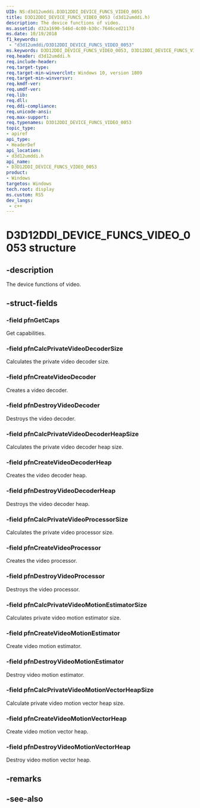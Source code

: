 ```yaml
---
UID: NS:d3d12umddi.D3D12DDI_DEVICE_FUNCS_VIDEO_0053
title: D3D12DDI_DEVICE_FUNCS_VIDEO_0053 (d3d12umddi.h)
description: The device functions of video.
ms.assetid: d32a1690-546d-4c00-b30c-7646ced2117d
ms.date: 10/19/2018
f1_keywords:
 - "d3d12umddi/D3D12DDI_DEVICE_FUNCS_VIDEO_0053"
ms.keywords: D3D12DDI_DEVICE_FUNCS_VIDEO_0053, D3D12DDI_DEVICE_FUNCS_VIDEO_0053, 
req.header: d3d12umddi.h
req.include-header:
req.target-type:
req.target-min-winverclnt: Windows 10, version 1809
req.target-min-winversvr:
req.kmdf-ver:
req.umdf-ver:
req.lib:
req.dll:
req.ddi-compliance:
req.unicode-ansi:
req.max-support:
req.typenames: D3D12DDI_DEVICE_FUNCS_VIDEO_0053
topic_type: 
- apiref
api_type: 
- HeaderDef
api_location: 
- d3d12umddi.h
api_name: 
- D3D12DDI_DEVICE_FUNCS_VIDEO_0053
product:
- Windows
targetos: Windows
tech.root: display
ms.custom: RS5
dev_langs:
 - c++
---
```


# D3D12DDI_DEVICE_FUNCS_VIDEO_0053 structure

## -description

The device functions of video.

## -struct-fields

### -field pfnGetCaps

Get capabilities. 


### -field pfnCalcPrivateVideoDecoderSize

Calculates the private video decoder size. 


### -field pfnCreateVideoDecoder

Creates a video decoder. 


### -field pfnDestroyVideoDecoder

Destroys the video decoder. 


### -field pfnCalcPrivateVideoDecoderHeapSize

Calculates the private video decoder heap size. 


### -field pfnCreateVideoDecoderHeap

Creates the video decoder heap. 


### -field pfnDestroyVideoDecoderHeap

Destroys the video decoder heap. 


### -field pfnCalcPrivateVideoProcessorSize

Calculates the private video processor size. 


### -field pfnCreateVideoProcessor

Creates the video processor. 


### -field pfnDestroyVideoProcessor

Destroys the video processor. 
 
### -field pfnCalcPrivateVideoMotionEstimatorSize

Calculates private video motion estimator size.

### -field pfnCreateVideoMotionEstimator

Create video motion estimator.

### -field pfnDestroyVideoMotionEstimator

Destroy video motion estimator.

### -field pfnCalcPrivateVideoMotionVectorHeapSize

Calculate private video motion vector heap size.

### -field pfnCreateVideoMotionVectorHeap

Create video motion vector heap.

### -field pfnDestroyVideoMotionVectorHeap

Destroy video motion vector heap.

## -remarks

## -see-also
